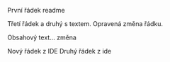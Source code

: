 První řádek readme

Třetí řádek a druhý s textem. Opravená změna řádku.

Obsahový text... změna

Nový řádek z IDE
Druhý řádek z ide